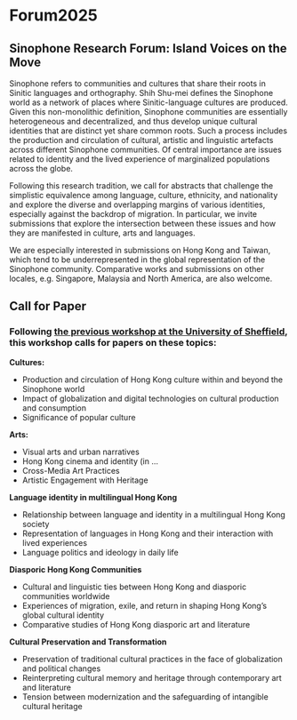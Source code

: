 # Forum2025
## Sinophone Research Forum: Island Voices on the Move 

Sinophone refers to communities and cultures that share their roots in Sinitic languages and orthography. Shih Shu-mei defines the Sinophone world as a network of places where Sinitic-language cultures are produced. Given this non-monolithic definition, Sinophone communities are essentially heterogeneous and decentralized, and thus develop unique cultural identities that are distinct yet share common roots. Such a process includes the production and circulation of cultural, artistic and linguistic artefacts across different Sinophone communities. Of central importance are issues related to identity and the lived experience of marginalized populations across the globe.  

Following this research tradition, we call for abstracts that challenge the simplistic equivalence among language, culture, ethnicity, and nationality and explore the diverse and overlapping margins of various identities, especially against the backdrop of migration. In particular, we invite submissions that explore the intersection between these issues and how they are manifested in culture, arts and languages.   

We are especially interested in submissions on Hong Kong and Taiwan, which tend to be underrepresented in the global representation of the Sinophone community. Comparative works and submissions on other locales, e.g. Singapore, Malaysia and North America, are also welcome.  

## Call for Paper
### Following [the previous workshop at the University of Sheffield](https://sites.google.com/sheffield.ac.uk/hkcaluk-workshop/home), this workshop calls for papers on these topics:  

**Cultures:** 
- Production and circulation of Hong Kong culture within and beyond the Sinophone world 
- Impact of globalization and digital technologies on cultural production and consumption  
- Significance of popular culture  
 
**Arts:**  
- Visual arts and urban narratives 
- Hong Kong cinema and identity (in ... 
- Cross-Media Art Practices 
- Artistic Engagement with Heritage 
 
**Language identity in multilingual Hong Kong** 
- Relationship between language and identity in a multilingual Hong Kong society 
- Representation of languages in Hong Kong and their interaction with lived experiences 
- Language politics and ideology in daily life  

**Diasporic Hong Kong Communities** 
- Cultural and linguistic ties between Hong Kong and diasporic communities worldwide 
- Experiences of migration, exile, and return in shaping Hong Kong’s global cultural identity 
- Comparative studies of Hong Kong diasporic art and literature 

**Cultural Preservation and Transformation** 
- Preservation of traditional cultural practices in the face of globalization and political changes 
- Reinterpreting cultural memory and heritage through contemporary art and literature 
- Tension between modernization and the safeguarding of intangible cultural heritage 
